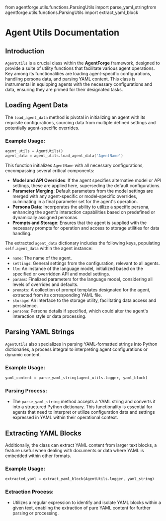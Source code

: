 from agentforge.utils.functions.ParsingUtils import parse_yaml_stringfrom agentforge.utils.functions.ParsingUtils import extract_yaml_block

# Agent Utils Documentation

## Introduction

`AgentUtils` is a crucial class within the **AgentForge** framework, designed to provide a suite of utility functions that facilitate various agent operations. Key among its functionalities are loading agent-specific configurations, handling persona data, and parsing YAML content. This class is instrumental in equipping agents with the necessary configurations and data, ensuring they are primed for their designated tasks.

## Loading Agent Data

The `load_agent_data` method is pivotal in initializing an agent with its requisite configurations, sourcing data from multiple defined settings and potentially agent-specific overrides.

### Example Usage:

```python
agent_utils = AgentUtils()
agent_data = agent_utils.load_agent_data('AgentName')
```

This function initializes `AgentName` with all necessary configurations, encompassing several critical components:

- **Model and API Overrides**: If the agent specifies alternative model or API settings, these are applied here, superseding the default configurations.
- **Parameter Merging**: Default parameters from the model settings are merged with any agent-specific or model-specific overrides, culminating in a final parameter set for the agent's operation.
- **Persona Data**: Incorporates the ability to utilize a specific persona, enhancing the agent's interaction capabilities based on predefined or dynamically assigned personas.
- **Prompts and Storage**: Ensures that the agent is supplied with the necessary prompts for operation and access to storage utilities for data handling.

The extracted `agent_data` dictionary includes the following keys, populating `self.agent_data` within the agent instance:

- `name`: The name of the agent.
- `settings`: General settings from the configuration, relevant to all agents.
- `llm`: An instance of the language model, initialized based on the specified or overridden API and model settings.
- `params`: Finalized parameters for the language model, considering all levels of overrides and defaults.
- `prompts`: A collection of prompt templates designated for the agent, extracted from its corresponding YAML file.
- `storage`: An interface to the storage utility, facilitating data access and persistence.
- `persona`: Persona details if specified, which could alter the agent's interaction style or data processing.

## Parsing YAML Strings

`AgentUtils` also specializes in parsing YAML-formatted strings into Python dictionaries, a process integral to interpreting agent configurations or dynamic content.

### Example Usage:

```python
yaml_content = parse_yaml_string(agent_utils.logger, yaml_block)
```

### Parsing Process:

- The `parse_yaml_string` method accepts a YAML string and converts it into a structured Python dictionary. This functionality is essential for agents that need to interpret or utilize configuration data and settings expressed in YAML within their operational context.

## Extracting YAML Blocks

Additionally, the class can extract YAML content from larger text blocks, a feature useful when dealing with documents or data where YAML is embedded within other formats.

### Example Usage:

```python
extracted_yaml = extract_yaml_block(AgentUtils.logger, yaml_string)
```

### Extraction Process:

- Utilizes a regular expression to identify and isolate YAML blocks within a given text, enabling the extraction of pure YAML content for further parsing or processing.


